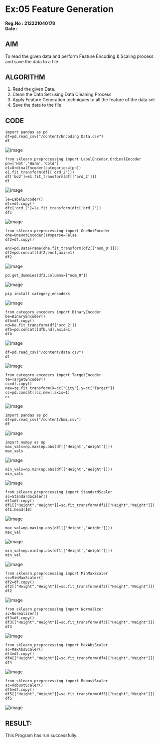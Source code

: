 # Ex:05 Feature Generation
#### Reg.No : 212221040178 <br> Date :
## AIM

To read the given data and perform  Feature Encoding & Scaling process and save the data to a file.

## ALGORITHM

1. Read the given Data.
2. Clean the Data Set using Data Cleaning Process
3. Apply Feature Generation techniques to all the feature of the data set
4. Save the data to the file

## CODE
```
import pandas as pd
df=pd.read_csv("/content/Encoding Data.csv")
df
```
![image](https://github.com/Pranav-AJ/ODD2023-Datascience-Ex-05/assets/118904526/12c3924e-10f3-4a92-b821-b2c5f1307ef2)

```
from sklearn.preprocessing import LabelEncoder,OrdinalEncoder
pn=['Hot','Warm','Cold']
e1=OrdinalEncoder(categories=[pn])
e1.fit_transform(df[['ord_2']])
df['bo2']=e1.fit_transform(df[['ord_2']])
df
```
![image](https://github.com/Pranav-AJ/ODD2023-Datascience-Ex-05/assets/118904526/2f939788-54f1-4bc1-95d6-37c6d9feef3a)

```
le=LabelEncoder()
dfc=df.copy()
dfc['ord_2']=le.fit_transform(dfc['ord_2'])
dfc
```
![image](https://github.com/Pranav-AJ/ODD2023-Datascience-Ex-05/assets/118904526/d7ff6731-f363-4744-8586-7f428f22284e)

```
from sklearn.preprocessing import OneHotEncoder
ohe=OneHotEncoder()#sparse=False
df2=df.copy()
```
```
enc=pd.DataFrame(ohe.fit_transform(df2[['nom_0']]))
df2=pd.concat([df2,enc],axis=1)
df2
```
![image](https://github.com/Pranav-AJ/ODD2023-Datascience-Ex-05/assets/118904526/b82a6148-20fc-4c49-94f6-d8e613ef50ac)

```
pd.get_dummies(df2,columns=["nom_0"])
```
![image](https://github.com/Pranav-AJ/ODD2023-Datascience-Ex-05/assets/118904526/4419eef3-0a17-445c-b658-45bbba387088)

```
pip install category_encoders
```
![image](https://github.com/Pranav-AJ/ODD2023-Datascience-Ex-05/assets/118904526/67ae0f42-5ff1-453b-9c92-d23da0713146)

```
from category_encoders import BinaryEncoder
be=BinaryEncoder()
dfb=df.copy()
nd=be.fit_transform(df['ord_2'])
dfb=pd.concat([dfb,nd],axis=1)
dfb
```
![image](https://github.com/Pranav-AJ/ODD2023-Datascience-Ex-05/assets/118904526/e01c93af-e7f7-421e-ba78-9c41fc60e917)

```
df=pd.read_csv("/content/data.csv")
df
```
![image](https://github.com/Pranav-AJ/ODD2023-Datascience-Ex-05/assets/118904526/de9cc6ff-d4d4-4731-afde-4d6428520640)

```
from category_encoders import TargetEncoder
te=TargetEncoder()
cc=df.copy()
new=te.fit_transform(X=cc["City"],y=cc["Target"])
cc=pd.concat([cc,new],axis=1)
cc
```
![image](https://github.com/Pranav-AJ/ODD2023-Datascience-Ex-05/assets/118904526/df74d900-a80b-46b8-af9a-0ed052212eab)

```
import pandas as pd
df=pd.read_csv("/content/bmi.csv")
df
```
![image](https://github.com/Pranav-AJ/ODD2023-Datascience-Ex-05/assets/118904526/84bafc98-fa1f-4611-9a48-7a046f681246)

```
import numpy as np
max_vals=np.max(np.abs(df[['Height','Weight']]))
max_vals
```
![image](https://github.com/Pranav-AJ/ODD2023-Datascience-Ex-05/assets/118904526/97ebe7d7-31ae-4eb4-995e-365ae1dc4dec)

```
min_vals=np.min(np.abs(df[['Height','Weight']]))
min_vals
```
![image](https://github.com/Pranav-AJ/ODD2023-Datascience-Ex-05/assets/118904526/277e9a8c-2462-48c1-9431-e7cc491155c3)

```
from sklearn.preprocessing import StandardScaler
sc=StandardScaler()
df1=df.copy()
df1[["Height","Weight"]]=sc.fit_transform(df1[["Height","Weight"]])
df1.head(10)
```
![image](https://github.com/Pranav-AJ/ODD2023-Datascience-Ex-05/assets/118904526/32e467c5-56e3-4159-8624-5b227f683895)

```
max_val=np.max(np.abs(df1[['Height','Weight']]))
max_val
```
![image](https://github.com/Pranav-AJ/ODD2023-Datascience-Ex-05/assets/118904526/f1a2ceb5-a902-46e2-9637-31d6b714ed81)

```
min_val=np.min(np.abs(df1[['Height','Weight']]))
min_val
```
![image](https://github.com/Pranav-AJ/ODD2023-Datascience-Ex-05/assets/118904526/250618a6-1efa-4b9f-829d-2d934600e3ab)

```
from sklearn.preprocessing import MinMaxScaler
sc=MinMaxScaler()
df2=df.copy()
df2[["Height","Weight"]]=sc.fit_transform(df2[["Height","Weight"]])
df2
```
![image](https://github.com/Pranav-AJ/ODD2023-Datascience-Ex-05/assets/118904526/a230f93a-54be-4d8d-8e98-ad64204aec99)

```
from sklearn.preprocessing import Normalizer
sc=Normalizer()
df3=df.copy()
df3[["Height","Weight"]]=sc.fit_transform(df3[["Height","Weight"]])
df3
```
![image](https://github.com/Pranav-AJ/ODD2023-Datascience-Ex-05/assets/118904526/a13efa61-fcfb-49e5-ab5a-89628fe5e4cf)

```
from sklearn.preprocessing import MaxAbsScaler
sc=MaxAbsScaler()
df4=df.copy()
df4[["Height","Weight"]]=sc.fit_transform(df4[["Height","Weight"]])
df4
```
![image](https://github.com/Pranav-AJ/ODD2023-Datascience-Ex-05/assets/118904526/630f9699-8db1-470a-8983-7961cc68ddd5)

```
from sklearn.preprocessing import RobustScaler
sc=RobustScaler()
df5=df.copy()
df5[["Height","Weight"]]=sc.fit_transform(df5[["Height","Weight"]])
df5
```
![image](https://github.com/Pranav-AJ/ODD2023-Datascience-Ex-05/assets/118904526/9f90beeb-9d1d-41e2-afc8-4e347161504b)

## RESULT:
This Program has run successfully.

